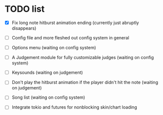 TODO list
=========

- [x] Fix long note hitburst animation ending (currently just abruptly disappears)
- [ ] Config file and more fleshed out config system in general
- [ ] Options menu (waiting on config system)

- [ ] A Judgement module for fully customizable judges (waiting on config system)
- [ ] Keysounds (waiting on judgement)
- [ ] Don't play the hitburst animation if the player didn't hit the note (waiting on judgement)
- [ ] Song list (waiting on config system)

- [ ] Integrate tokio and futures for nonblocking skin/chart loading

